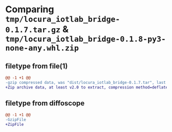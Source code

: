# Comparing `tmp/locura_iotlab_bridge-0.1.7.tar.gz` & `tmp/locura_iotlab_bridge-0.1.8-py3-none-any.whl.zip`

## filetype from file(1)

```diff
@@ -1 +1 @@
-gzip compressed data, was "dist/locura_iotlab_bridge-0.1.7.tar", last modified: Fri May  5 10:22:25 2023, max compression
+Zip archive data, at least v2.0 to extract, compression method=deflate
```

## filetype from diffoscope

```diff
@@ -1 +1 @@
-GzipFile
+ZipFile
```

